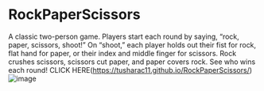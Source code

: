 # RockPaperScissors
A classic two-person game. Players start each round by saying, “rock, paper, scissors, shoot!” On “shoot,” each player holds out their fist for rock, flat hand for paper, or their index and middle finger for scissors. Rock crushes scissors, scissors cut paper, and paper covers rock. See who wins each round! CLICK HERE(https://tusharac11.github.io/RockPaperScissors/)
![image](https://github.com/tusharac11/RockPaperScissors/assets/122482528/e1e57c67-22e4-450b-9094-4fa475b6513b)
